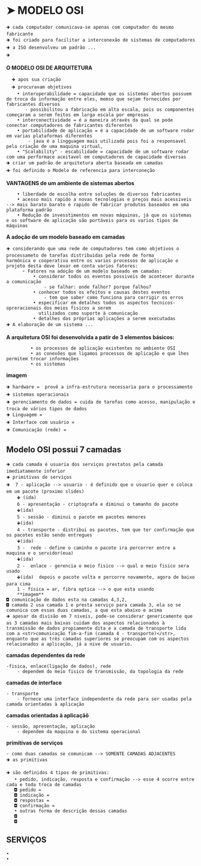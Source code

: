 # ➤ MODELO OSI
    🡺 cada computador comunicava-se apenas com computador do mesmo fabricante
    🡺 foi criado para facilitar a interconexão de sistemas de computadores 
    🡺 a ISO desenvolveu um padrão ...  
    🡺
    
**O MODELO OSI DE ARQUITETURA**

      🡺 apos sua criação 
      🡺 procuravam objetivos 
        • interoperabilidade = capacidade que os sistemas abertos possuem de troca da informação entre eles, memso que sejam fornecidos por fabricantes diversos
           - possibilitou a fabricação em alta escala, pois os componentes começaram a serem feitos em larga escala por empresas 
        • interconectividade = é a maneira através da qual se pode conectar computadores de fabricantes diferentes
        • portabilidade de aplicação = é a capacidade de um software rodar em varias plataformas diferentes 
            - java é a lingguagem mais utilizada pois foi a responsavel pela criação de uma maquina virtual, 
        • "Scalability" - escabilidade = capacidade de um software rodar com uma performace aceitavel em computadores de capacidade diversas
    🡺 criar um padrão de arquitetura aberta baseada em camadas
    🡺 foi definido o Modelo de referencia para interconeção 
    
**VANTAGENS de um ambiente de sistemas abertos**
        
        • liberdade de escolha entre soluções de diversos fabricantes 
        • acesso mais rapido a novas tecnologias e preços mais acessiveis --> mais barato barato e rapido de fabricar produtos baseados em uma plataforma padrão
        • Redução de invesstimentos em novas máquinas, já que os sistemas e os software de aplicação são portáveis para os varios tipos de máquinas
        
**A adoção de um modelo baseado em camadas**
   
    🡺 considerando que uma rede de computadores tem como objetivos o processameto de tarefas distribuidas pela rede de forma 
    harmônica e cooperativa entre os varios processos de aplicação o projeto desta deve levar em conta varios fatores:
          ➣ Fatores na adoção de um modelo baseado em camadas:
              • considerar todos os eventos possiveis de acontecer durante a comunicação 
                  - se falhar: onde falhor? porque falhou? 
              • conhecer todos os efeitos e causas destes eventos 
                  - tem que saber como funciona para corrigir os erros
              • especificar em detalhes todos os aspectos tecnicos-opreracionais dos meios fisicos a serem
                utilizados como suporte à comunicação
              • detalhes das próprias aplicações a serem executadas
    🡺 A elaboração de um sistema ...
**A arquitetura OSI foi desenvolvida a patir de 3 elementos básicos:**

             • os processos de aplicação existentes no ambiente OSI
             • as conexões que ligamos processos de aplicação e que lhes permitem trocar informações
             • os sistemas
**imagem**

    🡺 hardware =  provê a infra-estrutura necessaria para o processamento
    🡺 sistemas operacionais 
    🡺 gerenciamento de dados = cuida de tarefas como acesso, manipulação e troca de vários tipos de dados
    🡺 Linguagem = 
    🡺 Interface com usuário = 
    🡺 Comunicação (rede) = 
    
## Modelo OSI possui 7 camadas
   
    🡺 cada camada é usuaria dos serviços prestatos pela camada imediatamente inferior
    🡺 primitivas de serviços
    🡺  7 - aplicação --> usuario - é definido que o usuario quer e coloca em um pacote (proximo slides)
        🡻 (ida)
        6 - apresentação - criptografa e diminui o tamanho do pacote
        🡻(ida)
        5 - sessão - diminui o pacote em pacotes menores
        🡻(ida)
        4 - transporte - distribui os pacotes, tem que ter confirmação que os pacotes estão sendo entregues
        🡻(ida)
        3 -  rede - define o caminho o pacote ira percorrer entre a maquina e o servidor(eua)
        🡻(ida)
        2 -  enlace - gerencia o meio fisico --> qual o meio fisico sera usado
        🡻(ida)  depois o pacote volta e percorre novamente, agora de baixo para cima
        1 - física = ar, fibra optica --> o que esta usando
        **imagem**
    ◘ comunicação de dados esta na camadas 4,3,2,
    ◘ camada 2 usa camada 1 e presta serviço para camada 3, ela so se comunica com essas duas camadas, a que esta abaixo e acima
    🡺 apesar da divisão em 7 niveis, pode-se considerar genericamente que as 3 camadas mais baixas cuidam dos aspectos relacionados à transmissão de dados propiamente dita e a camada de transporte lida com a <str>comunicação fim-a-fim (camada 4 - transporte)</str>, enquanto que as três camadas superiores se preocupam com os aspectos relacionados a aplicação, já a nive de usuario.

**camadas dependentes da rede**

    -fisica, enlace(ligação de dados), rede
        - dependem do meio fisico de transmissão, da topologia da rede
**camadas de interface**

    - transporte
        - fornece uma interface independente da rede para ser usadas pela camada orientadas à aplicação
**camadas orientadas à aplicaçãõ**

    - sessão, apresentação, aplicação
        - dependem da maquina e do sistema operacional
**primitivas de serviços**

    - como duas camadas se comunicam --> SOMENTE CAMADAS ADJACENTES
    🡺 as primitivas
    
    🡺 são definidos 4 tipos de primitivas:
       • pedido, indicação, resposta e confirmação --> esse 4 ocorre entre cada e toda troca de camadas
       ◘ pedido = 
       ◘ indicação = 
       ◘ respostas = 
       ◘ confirmação = 
       • outras forma de descrição dessas camadas
       ◘
       ◘

## SERVIÇOS
    •
    •















    
